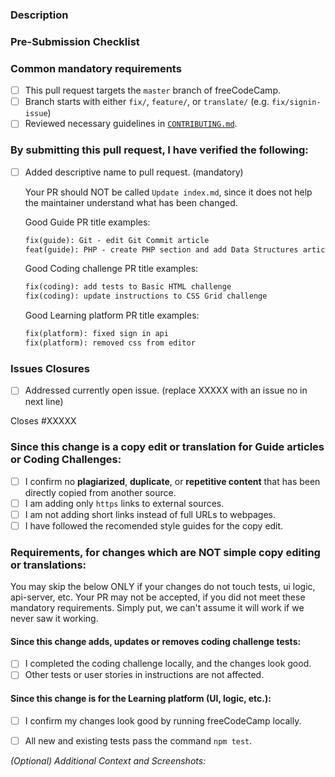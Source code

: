 <!-- IMPORTANT

Before creating a PR, please make sure to verify the following by marking the checkboxes below as complete.

- [x] Like this!

-->

### Description
<!-- Add a description of the change you are making, this will help reviewers in the QA process. -->





### Pre-Submission Checklist

### Common mandatory requirements

- [ ] This pull request targets the `master` branch of freeCodeCamp.
- [ ] Branch starts with either `fix/`, `feature/`, or `translate/`
      (e.g. `fix/signin-issue`)
- [ ] Reviewed necessary guidelines in [`CONTRIBUTING.md`](https://github.com/freeCodeCamp/freeCodeCamp/blob/master/CONTRIBUTING.md).

### By submitting this pull request, I have verified the following:

- [ ] Added descriptive name to pull request. (mandatory)

     Your PR should NOT be called `Update index.md`, since it does not help the maintainer understand what has been changed.

     Good Guide PR title examples:

     ```txt
     fix(guide): Git - edit Git Commit article
     feat(guide): PHP - create PHP section and add Data Structures article
     ```

     Good Coding challenge PR title examples:

     ```txt
     fix(coding): add tests to Basic HTML challenge
     fix(coding): update instructions to CSS Grid challenge
     ```

     Good Learning platform PR title examples:

     ```txt
     fix(platform): fixed sign in api
     fix(platform): removed css from editor
     ```
### Issues Closures

- [ ] Addressed currently open issue. (replace XXXXX with an issue no in next line)

Closes #XXXXX

### Since this change is a copy edit or translation for Guide articles or Coding Challenges:

- [ ] I confirm no **plagiarized**, **duplicate**, or **repetitive content** that has been directly copied from another source.
- [ ] I am adding only `https` links to external sources.
- [ ] I am not adding short links instead of full URLs to webpages.
- [ ] I have followed the recomended style guides for the copy edit.

### Requirements, for changes which are NOT simple copy editing or translations:

You may skip the below ONLY if your changes do not touch tests, ui logic, api-server, etc. Your PR may not be accepted, if you did not meet these mandatory requirements. Simply put, we can't assume it will work if we never saw it working.

#### Since this change adds, updates or removes coding challenge tests:

- [ ] I completed the coding challenge locally, and the changes look good.
- [ ] Other tests or user stories in instructions are not affected.

#### Since this change is for the Learning platform (UI, logic, etc.):

- [ ] I confirm my changes look good by running freeCodeCamp locally.
- [ ] All new and existing tests pass the command `npm test`.


_(Optional) Additional Context and Screenshots:_
<!-- Add additional context and information below -->



